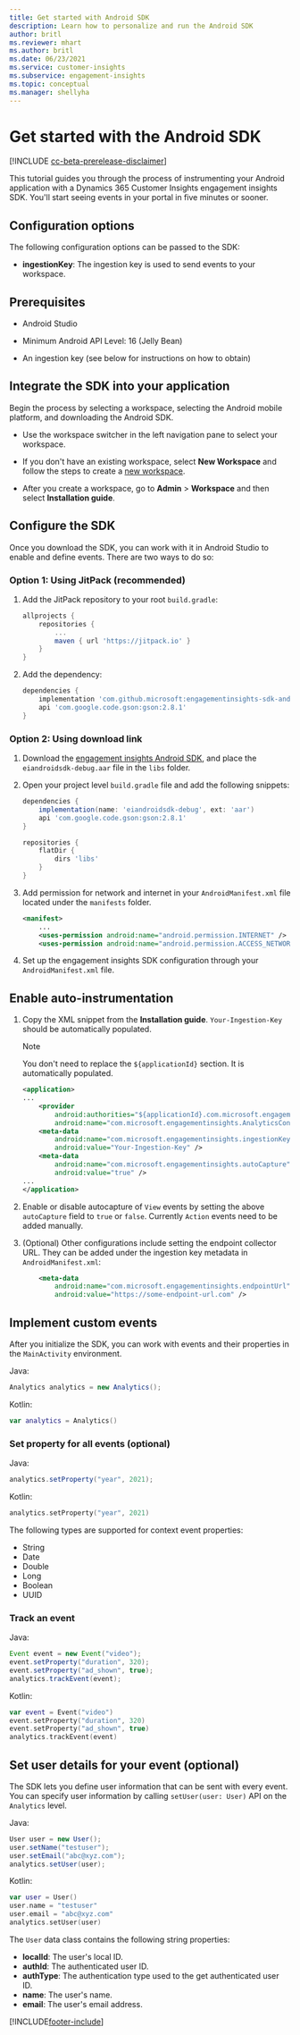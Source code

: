 ```yaml
---
title: Get started with Android SDK
description: Learn how to personalize and run the Android SDK
author: britl
ms.reviewer: mhart
ms.author: britl
ms.date: 06/23/2021
ms.service: customer-insights
ms.subservice: engagement-insights 
ms.topic: conceptual
ms.manager: shellyha
---
```


# Get started with the Android SDK

[!INCLUDE [cc-beta-prerelease-disclaimer](includes/cc-beta-prerelease-disclaimer.md)]

This tutorial guides you through the process of instrumenting your Android application with a Dynamics 365 Customer Insights engagement insights SDK. You'll start seeing events in your portal in five minutes or sooner.

## Configuration options
The following configuration options can be passed to the SDK:

- **ingestionKey**: The ingestion key is used to send events to your workspace.

## Prerequisites

- Android Studio

- Minimum Android API Level: 16 (Jelly Bean)

- An ingestion key (see below for instructions on how to obtain)

## Integrate the SDK into your application
Begin the process by selecting a workspace, selecting the Android mobile platform, and downloading the Android SDK.

- Use the workspace switcher in the left navigation pane to select your workspace.

- If you don't have an existing workspace, select  **New Workspace** and follow the steps to create a [new workspace](create-workspace.md).

- After you create a workspace, go to **Admin** > **Workspace** and then select  **Installation guide**. 

## Configure the SDK

Once you download the SDK, you can work with it in Android Studio to enable and define events. There are two ways to do so:
### Option 1: Using JitPack (recommended)
1. Add the JitPack repository to your root `build.gradle`:
    ```gradle
    allprojects {
        repositories {
            ...
		    maven { url 'https://jitpack.io' }
	    }
    }
    ```

1. Add the dependency:
    ```gradle
    dependencies {
        implementation 'com.github.microsoft:engagementinsights-sdk-android:1.0.0'
        api 'com.google.code.gson:gson:2.8.1'
    }
    ```

### Option 2: Using download link
1. Download the [engagement insights Android SDK](https://download.pi.dynamics.com/sdk/EI-SDKs/ei-android-sdk.zip), and place the `eiandroidsdk-debug.aar` file in the `libs` folder.

1. Open your project level `build.gradle` file and add the following snippets:
    ```gradle
    dependencies {
        implementation(name: 'eiandroidsdk-debug', ext: 'aar')
        api 'com.google.code.gson:gson:2.8.1'
    }

    repositories {
        flatDir {
            dirs 'libs'
        }
    }
    ```

1. Add permission for network and internet in your `AndroidManifest.xml` file located under the `manifests` folder. 
    ```xml
    <manifest>
        ...
        <uses-permission android:name="android.permission.INTERNET" />
        <uses-permission android:name="android.permission.ACCESS_NETWORK_STATE" />
    ```
    
1. Set up the engagement insights SDK configuration through your `AndroidManifest.xml` file. 

## Enable auto-instrumentation
1. Copy the XML snippet from the **Installation guide**. `Your-Ingestion-Key` should be automatically populated.

   > [!NOTE]
   > You don't need to replace the `${applicationId}` section. It is automatically populated.
   

   ```xml
   <application>
   ...
       <provider
           android:authorities="${applicationId}.com.microsoft.engagementinsights.AnalyticsContentProvider"
           android:name="com.microsoft.engagementinsights.AnalyticsContentProvider" />
       <meta-data
           android:name="com.microsoft.engagementinsights.ingestionKey"
           android:value="Your-Ingestion-Key" />
       <meta-data
           android:name="com.microsoft.engagementinsights.autoCapture"
           android:value="true" />
   ...
   </application>
   ```

1. Enable or disable autocapture of `View` events by setting the above `autoCapture` field to `true` or `false`. Currently `Action` events need to be added manually.

1. (Optional) Other configurations include setting the endpoint collector URL. They can be added under the ingestion key metadata in `AndroidManifest.xml`:
    ```xml
        <meta-data
            android:name="com.microsoft.engagementinsights.endpointUrl"
            android:value="https://some-endpoint-url.com" />
    ```

## Implement custom events

After you initialize the SDK, you can work with events and their properties in the `MainActivity` environment.

    
Java:
```java
Analytics analytics = new Analytics();
```

Kotlin:
```kotlin
var analytics = Analytics()
```

### Set property for all events (optional)
    
Java:
```java
analytics.setProperty("year", 2021);
```

Kotlin:
```kotlin
analytics.setProperty("year", 2021)
```

The following types are supported for context event properties:
- String
- Date
- Double
- Long
- Boolean
- UUID

### Track an event

Java:
```java
Event event = new Event("video");
event.setProperty("duration", 320);
event.setProperty("ad_shown", true);
analytics.trackEvent(event);
```

Kotlin:
```kotlin
var event = Event("video")
event.setProperty("duration", 320)
event.setProperty("ad_shown", true)
analytics.trackEvent(event)
```

## Set user details for your event (optional)

The SDK lets you define user information that can be sent with every event. You can specify user information by calling `setUser(user: User)` API on the `Analytics` level.

Java:
```java
User user = new User();
user.setName("testuser");
user.setEmail("abc@xyz.com");
analytics.setUser(user);
```

Kotlin:
```kotlin
var user = User()
user.name = "testuser"
user.email = "abc@xyz.com"
analytics.setUser(user)
```

The `User` data class contains the following string properties:

- **localId**: The user's local ID.
- **authId**: The authenticated user ID.
- **authType**: The authentication type used to the get authenticated user ID.
- **name**: The user's name.
- **email**: The user's email address.

[!INCLUDE[footer-include](../includes/footer-banner.md)]
